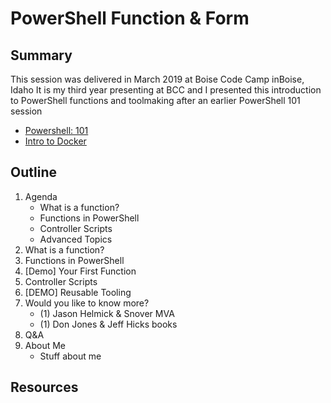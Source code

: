 # PowerShell Function & Form

## Summary
This session was delivered in March 2019 at Boise Code Camp inBoise, Idaho
It is my third year presenting at BCC and I presented this introduction to PowerShell functions and toolmaking after an earlier PowerShell 101 session

* [Powershell: 101](https://github.com/ryandcoates/bcc-ps101)
* [Intro to Docker](https://github.com/ryandcoates/bcc-dockerIntro)

## Outline

1. Agenda
    * What is a function?
    * Functions in PowerShell
    * Controller Scripts
    * Advanced Topics
2. What is a function?
3. Functions in PowerShell
4. [Demo] Your First Function
5. Controller Scripts
6. [DEMO] Reusable Tooling
7. Would you like to know more?
    * (1) Jason Helmick & Snover MVA
    * (1) Don Jones & Jeff Hicks books
8. Q&A
9. About Me
    * Stuff about me

## Resources